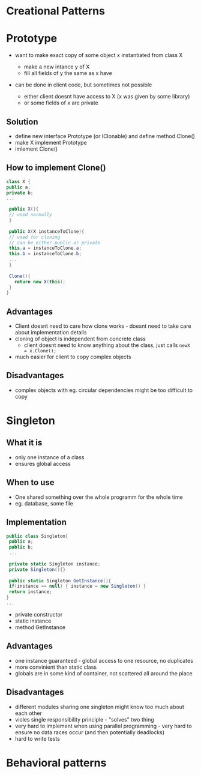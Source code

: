 # **Creational Patterns**
# Prototype
* want to make exact copy of some object x instantiated from class X
  * make a new intance y of X
  * fill all fields of y the same as x have

* can be done in client code, but sometimes not possible
  * either client doesnt have access to X (x was given by some library)
  * or some fields of x are private
 
 ## Solution
 * define new interface Prototype (or IClonable) and define method Clone()
 * make X implement Prototype
 * imlement Clone()
 
 ## How to implement Clone()
 ```c#
 class X {
 public a;
 private b;
 ...
 
  public X(){
  // used normally
  }
  
  public X(X instanceToClone){
  // used for cloning
  // can be either public or private
  this.a = instanceToClone.a;
  this.b = instanceToClone.b;
  ...
  }
  
  Clone(){
    return new X(this);
  }
 }
 ```
 
## Advantages
* Client doesnt need to care how clone works - doesnt need to take care about implementation details
* cloning of object is independent from concrete class
    * client doesnt need to know anything about the class, just calls `newX = x.Clone();`
* much easier for client to copy complex objects

## Disadvantages
* complex objects with eg. circular dependencies might be too difficult to copy


# Singleton
## What it is
* only one instance of a class
* ensures global access

## When to use
* One shared something over the whole programm for the whole time
 * eg. database, some file

## Implementation
```cs
public class Singleton{
 public a;
 public b;
 ...
 
 private static Singleton instance;
 private Singleton(){}
 
 public static Singleton GetInstance(){
 if(instance == null) { instance = new Singleton() }
 return instance;
}
...
```
* private constructor
* static instance
* method GetInstance

## Advantages
* one instance guaranteed - global access to one resource, no duplicates
* more convinient than static class
* globals are in some kind of container, not scattered all around the place

## Disadvantages
* different modules sharing one singleton might know too much about each other
* violes single responsibility principle - "solves" two thing
* very hard to implement when using parallel programming - very hard to ensure no data races occur (and then potentially deadlocks)
* hard to write tests

# **Behavioral patterns**
